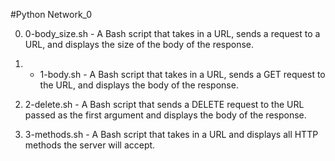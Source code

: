 #Python Network_0

0. 0-body_size.sh - A Bash script that takes in a URL, sends a request to a URL, and displays the size of the body of the response.

1. - 1-body.sh - A Bash script that takes in a URL, sends a GET request to the URL, and displays the body of the response.

2. 2-delete.sh - A Bash script that sends a DELETE request to the URL passed as the first argument and displays the body of the response.

3. 3-methods.sh - A Bash script that takes in a URL and displays all HTTP methods the server will accept.
